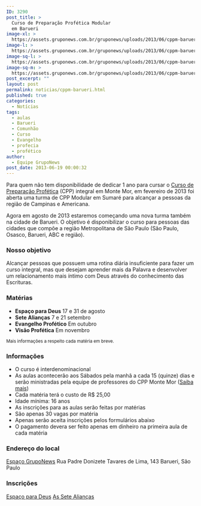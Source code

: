 ```yaml
---
ID: 3290
post_title: >
  Curso de Preparação Profética Modular
  em Barueri
image-xl: >
  https://assets.gruponews.com.br/gruponews/uploads/2013/06/cppm-barueri.jpg
image-l: >
  https://assets.gruponews.com.br/gruponews/uploads/2013/06/cppm-barueri.jpg
image-sq-l: >
  https://assets.gruponews.com.br/gruponews/uploads/2013/06/cppm-barueri.jpg
image-sq-m: >
  https://assets.gruponews.com.br/gruponews/uploads/2013/06/cppm-barueri-720x353.jpg
post_excerpt: ""
layout: post
permalink: noticias/cppm-barueri.html
published: true
categories:
  - Notícias
tags:
  - aulas
  - Barueri
  - Comunhão
  - Curso
  - Evangelho
  - profecia
  - profético
author:
  - Equipe GrupoNews
post_date: 2013-06-19 00:00:32
---
```

Para quem não tem disponibilidade de dedicar 1 ano para cursar o <a title="Curso de Preparação Profética - Monte Mor" href="http://www.cppmontemor.com.br/" target="_blank">Curso de Preparação Profética</a>&nbsp;(CPP) integral em Monte Mor, em fevereiro de 2013 foi aberta uma turma de CPP Modular em Sumaré para alcançar a pessoas da região de Campinas e Americana.

Agora em agosto de 2013 estaremos começando uma nova turma também na cidade de Barueri. O objetivo é disponibilizar o curso para pessoas das cidades que compõe a região Metropolitana de São Paulo (São Paulo, Osasco, Barueri, ABC e região).
<h3>Nosso objetivo</h3>
Alcançar pessoas que possuem uma rotina diária insuficiente para fazer um curso integral, mas que desejam aprender mais da Palavra e desenvolver um relacionamento mais íntimo com Deus através do conhecimento das Escrituras.
<h3>Matérias</h3>
<ul>
	<li><strong>Espaço para Deus</strong>
17 e 31 de agosto</li>
	<li><strong>Sete Alianças</strong>
7 e 21 setembro</li>
	<li><strong>Evangelho Profético</strong>
Em outubro</li>
	<li><strong>Visão Profética</strong>
Em novembro</li>
</ul>
<small>Mais informações a respeito cada matéria em breve.</small>
<h3>Informações</h3>
<ul>
	<li>O curso é interdenominacional</li>
	<li>As aulas acontecerão aos&nbsp;Sábados pela manhã a cada 15&nbsp;(quinze) dias e serão ministradas pela equipe de professores do CPP Monte Mor (<a href="http://www.cppmontemor.com.br/">Saiba mais</a>)</li>
<li>Cada matéria terá o custo de R$ 25,00</li>
<li>Idade mínima: 16 anos</li>
	<li>As inscrições para as aulas serão feitas por matérias</li>
	<li>São apenas 30 vagas por matéria</li>
	<li>Apenas serão aceita inscrições pelos formulários abaixo</li>
	<li>O pagamento devera ser feito apenas em dinheiro na primeira aula de cada matéria</li>
</ul>
<h3>Endereço do local</h3>
<a title="Espaço GrupoNews" href="http://www.gruponews.com.br/eventos/local/espaco-gruponews">Espaço GrupoNews</a>
Rua Padre Donizete Tavares de Lima, 143
Barueri,&nbsp;São Paulo
<h3>Inscrições</h3>
<a href="http://www.gruponews.com.br/eventos/aula-espaco-para-deus" title="Espaço para Deus">Espaço para Deus</a>
<a href="http://www.gruponews.com.br/eventos/as-sete-aliancas" title="As Sete Alianças">As Sete Alianças</a>